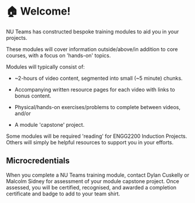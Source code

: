 # :house: Welcome!

NU Teams has constructed bespoke training modules to aid you in your projects.

These modules will cover information outside/above/in addition to core courses, with a focus on  'hands-on' topics.

Modules will typically consist of:

- ~2-hours of video content, segmented into small (~5 minute) chunks.

- Accompanying written resource pages for each video with links to bonus content.

- Physical/hands-on exercises/problems to complete between videos, and/or

- A module 'capstone' project.

Some modules will be required 'reading' for ENGG2200 Induction Projects. Others will simply be helpful resources to support you in your efforts.

## Microcredentials
When you complete a NU Teams training module, contact Dylan Cuskelly or Malcolm Sidney for assessment of your module capstone project. Once assessed, you will be certified, recognised, and awarded a completion certificate and badge to add to your team shirt.


